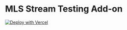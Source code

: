 # MLS Stream Testing Add‑on
[![Deploy with Vercel](https://vercel.com/button)](https://vercel.com/new/clone?repository-url=https://github.com/stremioj/MLSstreamtesting)
